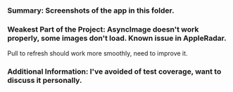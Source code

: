 ### Summary: Screenshots of the app in this folder.

### Weakest Part of the Project: AsyncImage doesn't work properly, some images don't load. Known issue in AppleRadar. 
Pull to refresh should work more smoothly, need to improve it.

### Additional Information: I've avoided of test coverage, want to discuss it personally.
 
